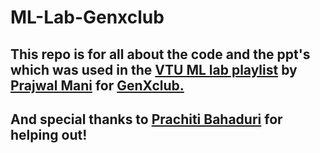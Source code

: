 # ML-Lab-Genxclub
## This repo is for all  about the code and the ppt's which was used in the [VTU ML lab playlist](https://www.youtube.com/playlist?list=PLDH0CDbXF8qMy-MiycTG25HdPHFAEceTL) by [Prajwal Mani](https://linktr.ee/prajwal.mani) for [GenXclub.](https://linktr.ee/genxclub)

## And special thanks to [Prachiti Bahaduri](https://github.com/pjbahaduri7) for helping out!


